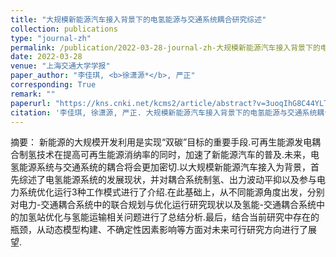```yaml
---
title: "大规模新能源汽车接入背景下的电氢能源与交通系统耦合研究综述"
collection: publications
type: "journal-zh"
permalink: /publication/2022-03-28-journal-zh-大规模新能源汽车接入背景下的电氢能源与交通系统耦合研究综述
date: 2022-03-28
venue: "上海交通大学学报"
paper_author: "李佳琪, <b>徐潇源*</b>, 严正"
corresponding: True
remark: ""
paperurl: "https://kns.cnki.net/kcms2/article/abstract?v=3uoqIhG8C44YLTlOAiTRKibYlV5Vjs7iJTKGjg9uTdeTsOI_ra5_Xa8Df7i-o_MR3cet5lfGLGjdV5G_4BaJMG6Irwf5r5ec&uniplatform=NZKPT"
citation: '李佳琪, 徐潇源, 严正. 大规模新能源汽车接入背景下的电氢能源与交通系统耦合研究综述[J]. 上海交通大学学报, 2022, 56(03): 253-266.'
---
```


摘要：
新能源的大规模开发利用是实现“双碳”目标的重要手段.可再生能源发电耦合制氢技术在提高可再生能源消纳率的同时，加速了新能源汽车的普及.未来，电氢能源系统与交通系统的耦合将会更加密切.以大规模新能源汽车接入为背景，首先综述了电氢能源系统的发展现状，并对耦合系统制氢、出力波动平抑以及参与电力系统优化运行3种工作模式进行了介绍.在此基础上，从不同能源角度出发，分别对电力-交通耦合系统中的联合规划与优化运行研究现状以及氢能-交通耦合系统中的加氢站优化与氢能运输相关问题进行了总结分析.最后，结合当前研究中存在的瓶颈，从动态模型构建、不确定性因素影响等方面对未来可行研究方向进行了展望. 